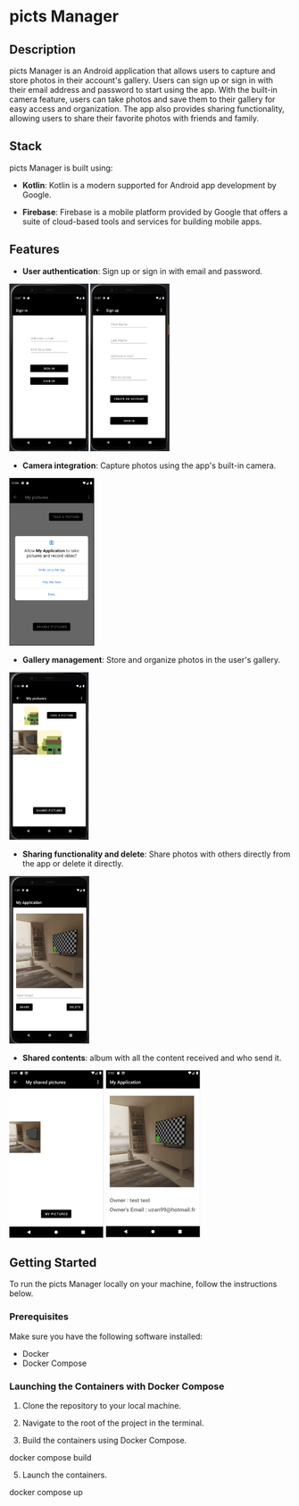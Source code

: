 # picts Manager

## Description

picts Manager is an Android application that allows users to capture and store photos in their account's gallery. Users can sign up or sign in with their email address and password to start using the app. With the built-in camera feature, users can take photos and save them to their gallery for easy access and organization. The app also provides sharing functionality, allowing users to share their favorite photos with friends and family.

##  Stack

picts Manager is built using:

- **Kotlin**: Kotlin is a modern supported for Android app development by Google.

- **Firebase**: Firebase is a mobile platform provided by Google that offers a suite of cloud-based tools and services for building mobile apps.

## Features

- **User authentication**: Sign up or sign in with email and password.

<img src="./image_readme/signin.png" alt="Screenshot of Sign In" style="height:300px;"> <img src="./image_readme/signup.png" alt="Screenshot of Sign Up" style="height:300px;">

- **Camera integration**: Capture photos using the app's built-in camera.

<img src="./image_readme/nativecamera.png" alt="Screenshot of Sign In" style="height:300px;">

- **Gallery management**: Store and organize photos in the user's gallery.

<img src="./image_readme/gallery.png" alt="Screenshot of Sign In" style="height:300px;">

- **Sharing functionality and delete**: Share photos with others directly from the app or delete it directly.

<img src="./image_readme/mycapture.png" alt="Screenshot of Sign In" style="height:300px;">

- **Shared contents**: album with all the content received and who send it.

<img src="./image_readme/sharedpictures.png" alt="Screenshot of album shared" style="height:300px;"> <img src="./image_readme/sharedpictures2.png" alt="Screenshot of shared picture" style="height:300px;">

## Getting Started

To run the picts Manager locally on your machine, follow the instructions below.

### Prerequisites

Make sure you have the following software installed:

- Docker
- Docker Compose

### Launching the Containers with Docker Compose

1. Clone the repository to your local machine.

2. Navigate to the root of the project in the terminal.

3. Build the containers using Docker Compose.

docker compose build

5. Launch the containers.

docker compose up




